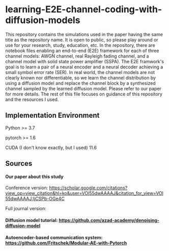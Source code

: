 # learning-E2E-channel-coding-with-diffusion-models
This repository contains the simulations used in the paper having the same title as the repository name.
It is open to public, so please play around or use for your research, study, education, etc.
In the repository, there are notebook files enabling an end-to-end (E2E) framework for each of three channel models: AWGN channel, real Rayleigh fading channel, and a channel model with solid state power amplifier (SSPA). 
The E2E framwork's goal is to learn a pair of a neural encoder and a neural decoder achieving a small symbol error rate (SER).
In real world, the channel models are not clearly known nor differentiable, 
so we learn the channel distribution by using a diffusion model and replace the channel block by a synthesized channel sampled by the learned diffusion model.
Please refer to our paper for more details. 
The rest of this file focuses on guidance of this repository and the resources I used. 

## Implementation Environment
Python >= 3.7

pytorch >= 1.6

CUDA (I don't know exactly, but I used) 11.6

## Sources
#### Our paper about this study

Conference version: https://scholar.google.com/citations?view_op=view_citation&hl=ko&user=VOl55dwAAAAJ&citation_for_view=VOl55dwAAAAJ:IjCSPb-OGe4C

Full journal version: 

#### Diffusion model tutorial: https://github.com/azad-academy/denoising-diffusion-model

#### Autoencoder-based communication system: https://github.com/Fritschek/Modular-AE-with-Pytorch

